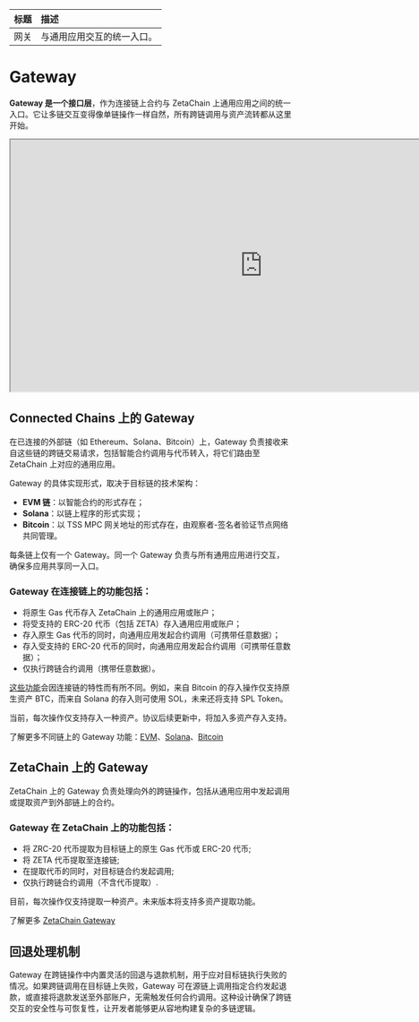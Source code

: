 |标题|描述|
|:-|:-|
|网关|与通用应用交互的统一入口。|

# Gateway

**Gateway 是一个接口层**，作为连接链上合约与 ZetaChain 上通用应用之间的统一入口。它让多链交互变得像单链操作一样自然，所有跨链调用与资产流转都从这里开始。

<iframe
  style={{ border: "1px solid rgba(0,0,0,.1)", marginTop: "2rem", borderRadius: "0.5rem" }}
  width="900"
  height="450"
  src="https://embed.figma.com/design/mYXNTORUuvGVaQ01SF7h9Y/Gateway-for-Universal-Apps?node-id=0-1&embed-host=share&footer=false"
  allowfullscreen
></iframe>

## Connected Chains 上的 Gateway

在已连接的外部链（如 Ethereum、Solana、Bitcoin）上，Gateway 负责接收来自这些链的跨链交易请求，包括智能合约调用与代币转入，将它们路由至 ZetaChain 上对应的通用应用。

Gateway 的具体实现形式，取决于目标链的技术架构：

* **EVM 链**：以智能合约的形式存在；
* **Solana**：以链上程序的形式实现；
* **Bitcoin**：以 TSS MPC 网关地址的形式存在，由观察者-签名者验证节点网络共同管理。

每条链上仅有一个 Gateway。同一个 Gateway 负责与所有通用应用进行交互，确保多应用共享同一入口。

### Gateway 在连接链上的功能包括：

* 将原生 Gas 代币存入 ZetaChain 上的通用应用或账户；
* 将受支持的 ERC-20 代币（包括 ZETA）存入通用应用或账户；
* 存入原生 Gas 代币的同时，向通用应用发起合约调用（可携带任意数据）；
* 存入受支持的 ERC-20 代币的同时，向通用应用发起合约调用（可携带任意数据）；
* 仅执行跨链合约调用（携带任意数据）。

[这些功能](https://www.zetachain.com/docs/developers/chains/functionality)会因连接链的特性而有所不同。例如，来自 Bitcoin 的存入操作仅支持原生资产 BTC，而来自 Solana 的存入则可使用 SOL，未来还将支持 SPL Token。

当前，每次操作仅支持存入一种资产。协议后续更新中，将加入多资产存入支持。

了解更多不同链上的 Gateway 功能：[EVM](https://www.zetachain.com/docs/developers/chains/evm)、[Solana](https://www.zetachain.com/docs/developers/chains/solana)、[Bitcoin](https://www.zetachain.com/docs/developers/chains/bitcoin)

## ZetaChain 上的 Gateway

ZetaChain 上的 Gateway 负责处理向外的跨链操作，包括从通用应用中发起调用或提取资产到外部链上的合约。

### Gateway 在 ZetaChain 上的功能包括：

* 将 ZRC-20 代币提取为目标链上的原生 Gas 代币或 ERC-20 代币;
* 将 ZETA 代币提取至连接链;
* 在提取代币的同时，对目标链合约发起调用;
* 仅执行跨链合约调用（不含代币提取）.

目前，每次操作仅支持提取一种资产。未来版本将支持多资产提取功能。

了解更多 [ZetaChain Gateway](https://www.zetachain.com/docs/developers/chains/zetachain)

## 回退处理机制

Gateway 在跨链操作中内置灵活的回退与退款机制，用于应对目标链执行失败的情况。如果跨链调用在目标链上失败，Gateway 可在源链上调用指定合约发起退款，或直接将退款发送至外部账户，无需触发任何合约调用。这种设计确保了跨链交互的安全性与可恢复性，让开发者能够更从容地构建复杂的多链逻辑。